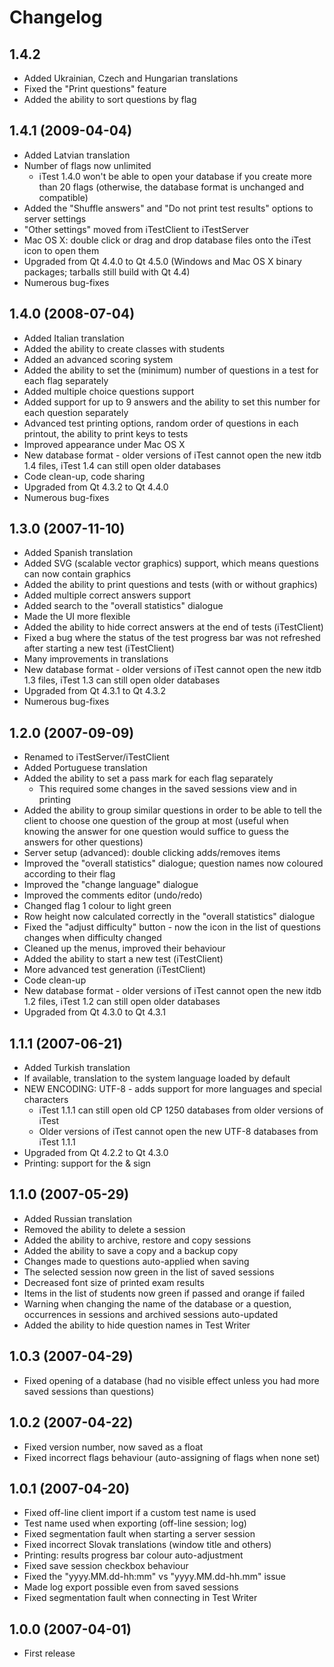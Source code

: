 # Changelog

## 1.4.2

- Added Ukrainian, Czech and Hungarian translations
- Fixed the "Print questions" feature
- Added the ability to sort questions by flag

## 1.4.1 (2009-04-04)

- Added Latvian translation
- Number of flags now unlimited
    - iTest 1.4.0 won't be able to open your database if you
      create more than 20 flags (otherwise, the database format
      is unchanged and compatible)
- Added the "Shuffle answers" and "Do not print test results"
  options to server settings
- "Other settings" moved from iTestClient to iTestServer
- Mac OS X: double click or drag and drop database files onto
  the iTest icon to open them
- Upgraded from Qt 4.4.0 to Qt 4.5.0 (Windows and Mac OS X
  binary packages; tarballs still build with Qt 4.4)
- Numerous bug-fixes

## 1.4.0 (2008-07-04)

- Added Italian translation
- Added the ability to create classes with students
- Added an advanced scoring system
- Added the ability to set the (minimum) number of questions in
  a test for each flag separately
- Added multiple choice questions support
- Added support for up to 9 answers and the ability to set
  this number for each question separately
- Advanced test printing options, random order of questions in
  each printout, the ability to print keys to tests
- Improved appearance under Mac OS X
- New database format - older versions of iTest cannot open the
  new itdb 1.4 files, iTest 1.4 can still open older databases
- Code clean-up, code sharing
- Upgraded from Qt 4.3.2 to Qt 4.4.0
- Numerous bug-fixes

## 1.3.0 (2007-11-10)

- Added Spanish translation
- Added SVG (scalable vector graphics) support, which means
  questions can now contain graphics
- Added the ability to print questions and tests (with or
  without graphics)
- Added multiple correct answers support
- Added search to the "overall statistics" dialogue
- Made the UI more flexible
- Added the ability to hide correct answers at the end of tests (iTestClient)
- Fixed a bug where the status of the test progress bar was not
  refreshed after starting a new test (iTestClient)
- Many improvements in translations
- New database format - older versions of iTest cannot open the
  new itdb 1.3 files, iTest 1.3 can still open older databases
- Upgraded from Qt 4.3.1 to Qt 4.3.2
- Numerous bug-fixes

## 1.2.0 (2007-09-09)

- Renamed to iTestServer/iTestClient
- Added Portuguese translation
- Added the ability to set a pass mark for each flag separately
  - This required some changes in the saved sessions view and
    in printing
- Added the ability to group similar questions in order to be
  able to tell the client to choose one question of the group
  at most (useful when knowing the answer for one question
  would suffice to guess the answers for other questions)
- Server setup (advanced): double clicking adds/removes items
- Improved the "overall statistics" dialogue; question names
  now coloured according to their flag
- Improved the "change language" dialogue
- Improved the comments editor (undo/redo)
- Changed flag 1 colour to light green
- Row height now calculated correctly in the "overall
  statistics" dialogue
- Fixed the "adjust difficulty" button - now the icon in the
  list of questions changes when difficulty changed
- Cleaned up the menus, improved their behaviour
- Added the ability to start a new test (iTestClient)
- More advanced test generation (iTestClient)
- Code clean-up
- New database format - older versions of iTest cannot open the
  new itdb 1.2 files, iTest 1.2 can still open older databases
- Upgraded from Qt 4.3.0 to Qt 4.3.1

## 1.1.1 (2007-06-21)

- Added Turkish translation
- If available, translation to the system language loaded by
  default
- NEW ENCODING: UTF-8 - adds support for more languages and
  special characters
  - iTest 1.1.1 can still open old CP 1250 databases from older
    versions of iTest
  - Older versions of iTest cannot open the new UTF-8 databases
    from iTest 1.1.1
- Upgraded from Qt 4.2.2 to Qt 4.3.0
- Printing: support for the & sign

## 1.1.0 (2007-05-29)

- Added Russian translation
- Removed the ability to delete a session
- Added the ability to archive, restore and copy sessions
- Added the ability to save a copy and a backup copy
- Changes made to questions auto-applied when saving
- The selected session now green in the list of saved sessions
- Decreased font size of printed exam results
- Items in the list of students now green if passed and orange
  if failed
- Warning when changing the name of the database or a question,
  occurrences in sessions and archived sessions auto-updated
- Added the ability to hide question names in Test Writer

## 1.0.3 (2007-04-29)

- Fixed opening of a database (had no visible effect unless you
  had more saved sessions than questions)

## 1.0.2 (2007-04-22)

- Fixed version number, now saved as a float
- Fixed incorrect flags behaviour (auto-assigning of flags when none set)

## 1.0.1 (2007-04-20)

- Fixed off-line client import if a custom test name is used
- Test name used when exporting (off-line session; log)
- Fixed segmentation fault when starting a server session
- Fixed incorrect Slovak translations (window title and others)
- Printing: results progress bar colour auto-adjustment
- Fixed save session checkbox behaviour
- Fixed the "yyyy.MM.dd-hh:mm" vs "yyyy.MM.dd-hh.mm" issue
- Made log export possible even from saved sessions
- Fixed segmentation fault when connecting in Test Writer

## 1.0.0 (2007-04-01)

- First release
